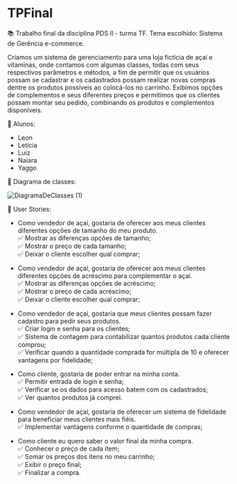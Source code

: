 # TPFinal
:books: Trabalho final da disciplina PDS II - turma TF. Tema escolhido: Sistema de Gerência e-commerce. 

  Criamos um sistema de gerenciamento para uma loja fictícia de açaí e vitaminas, onde contamos com algumas classes, todas com seus 
  respectivos parâmetros e métodos, a fim de permitir que os usuários possam se cadastrar e os cadastrados possam realizar novas compras dentre
  os produtos possíveis ao colocá-los no carrinho. Exibimos opções de complementos e seus diferentes preços e permitimos que os clientes possam
  montar seu pedido, combinando os produtos e complementos disponíveis.



:busts_in_silhouette: Alunos:
  - Leon
  - Letícia
  - Luiz
  - Naiara
  - Yaggo



:memo: Diagrama de classes:

![DiagramaDeClasses (1)](https://user-images.githubusercontent.com/112037731/205135243-05e79bb6-97f2-4790-b0b9-e74f44afb5c6.jpg)




:speech_balloon: User Stories:

- Como vendedor de açaí, gostaria de oferecer aos meus clientes diferentes opções de tamanho  do meu produto.  
:white_check_mark: Mostrar as diferenças opções de tamanho;  
:white_check_mark: Mostrar o preço de cada tamanho;  
:white_check_mark: Deixar o cliente escolher qual comprar;  

- Como vendedor de açaí, gostaria de oferecer aos meus clientes diferentes opções de acréscimo  para complementar o açaí.  
:white_check_mark: Mostrar as diferenças opções de acréscimo;  
:white_check_mark: Mostrar o preço de cada acréscimo;  
:white_check_mark: Deixar o cliente escolher qual comprar;  

- Como vendedor de açaí, gostaria que meus clientes possam fazer cadastro para pedir seus produtos.  
:white_check_mark: Criar login e senha para os clientes;  
:white_check_mark: Sistema de contagem para contabilizar quantos produtos cada cliente comprou;   
:white_check_mark: Verificar quando a quantidade comprada for múltipla de 10 e oferecer  vantagens por fidelidade;  

- Como cliente, gostaria de poder entrar na minha conta.  
:white_check_mark: Permitir entrada de login e senha;  
:white_check_mark: Verificar se os dados para acesso batem com os cadastrados;  
:white_check_mark: Ver quantos produtos já comprei.  

- Como vendedor de açaí, gostaria de oferecer um sistema de fidelidade para beneficiar meus  clientes mais fiéis.   
:white_check_mark: Implementar vantagens conforme o quantidade de compras;  

- Como cliente eu quero saber o valor final da minha compra.  
:white_check_mark: Conhecer o preço de cada item;  
:white_check_mark: Somar os preços dos itens no meu carrinho;  
:white_check_mark: Exibir o preço final;  
:white_check_mark: Finalizar a compra. 
